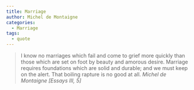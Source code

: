 ```yaml
---
title: Marriage
author: Michel de Montaigne
categories:
  - Marriage
tags:
  - quote
---
```


> I know no marriages which fail and come to grief more quickly than those which are set on foot by beauty and amorous desire. Marriage requires foundations which are solid and durable; and we must keep on the alert. That boiling rapture is no good at all. 
> <cite>Michel de Montaigne [Essays III, 5]</cite>
